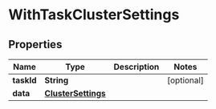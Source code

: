 

# WithTaskClusterSettings


## Properties

Name | Type | Description | Notes
------------ | ------------- | ------------- | -------------
**taskId** | **String** |  |  [optional]
**data** | [**ClusterSettings**](ClusterSettings.md) |  | 



